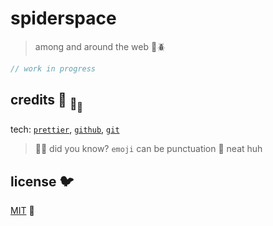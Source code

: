 # spiderspace

> among and around the web :octopus::beetle:

```ts
// work in progress
```

## credits :turtle: <sub>:turtle:</sub><sub><sub>:turtle:</sub></sub>

tech: [`prettier`](https://github.com/prettier/prettier),
[`github`](https://github.com), [`git`](https://git-scm.com/)

> :rainbow::sparkles: did you know? `emoji` can be punctuation :snail: neat huh

## license :bird:

[MIT](license) :dolphin:
